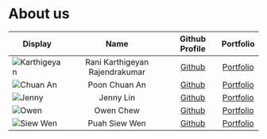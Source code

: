 # About us

Display | Name | Github Profile | Portfolio 
--------|:----:|:--------------:|:---------:
![Karthigeyan](diagrams/karthig.jpg) | Rani Karthigeyan Rajendrakumar| [Github](https://github.com/) | [Portfolio](docs/team/johndoe.md)
![Chuan An](diagrams/chuan_an.jpg) | Poon Chuan An | [Github](https://github.com/poonchuanan) | [Portfolio](team/poonchuanan.md)
![Jenny](diagrams/jenny.jpg) | Jenny Lin | [Github](https://github.com/jlifah) | [Portfolio](team/jlifah.md)
![Owen](diagrams/owen.jpg) | Owen Chew | [Github](https://github.com/chewyang) | [Portfolio](team/chewyang.md)
![Siew Wen](diagrams/siew_wen.jpg) | Puah Siew Wen | [Github](https://github.com/e0425705) | [Portfolio](team/e0425705.md)
